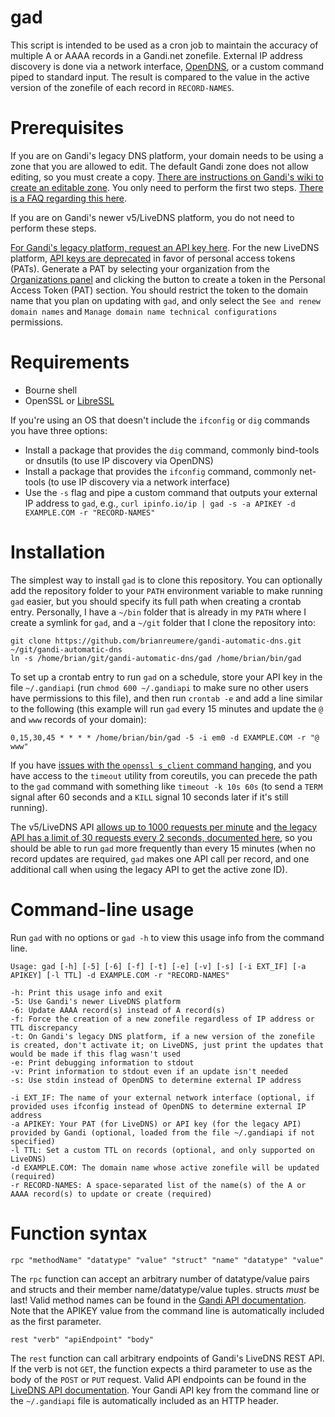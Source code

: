 gad
===

This script is intended to be used as a cron job to maintain the accuracy of multiple A or AAAA records in a Gandi.net zonefile. External IP address discovery is done via a network interface, [OpenDNS](http://www.opendns.com), or a custom command piped to standard input. The result is compared to the value in the active version of the zonefile of each record in `RECORD-NAMES`.

Prerequisites
=============

If you are on Gandi's legacy DNS platform, your domain needs to be using a zone that you are allowed to edit. The default Gandi zone does not allow editing, so you must create a copy. [There are instructions on Gandi's wiki to create an editable zone](http://wiki.gandi.net/en/dns/zone/edit). You only need to perform the first two steps. [There is a FAQ regarding this here](http://wiki.gandi.net/en/dns/faq#cannot_change_zone_file).

If you are on Gandi's newer v5/LiveDNS platform, you do not need to perform these steps.

[For Gandi's legacy platform, request an API key here](https://www.gandi.net/admin/apixml/). For the new LiveDNS platform, [API keys are deprecated](https://api.gandi.net/docs/changelog/) in favor of personal access tokens (PATs). Generate a PAT by selecting your organization from the [Organizations panel](https://admin.gandi.net/organizations/) and clicking the button to create a token in the Personal Access Token (PAT) section. You should restrict the token to the domain name that you plan on updating with `gad`, and only select the `See and renew domain names` and `Manage domain name technical configurations` permissions.

Requirements
============

  * Bourne shell
  * OpenSSL or [LibreSSL](http://www.libressl.org)

If you're using an OS that doesn't include the `ifconfig` or `dig` commands you have three options:
  * Install a package that provides the `dig` command, commonly bind-tools or dnsutils (to use IP discovery via OpenDNS)
  * Install a package that provides the `ifconfig` command, commonly net-tools (to use IP discovery via a network interface)
  * Use the `-s` flag and pipe a custom command that outputs your external IP address to `gad`, e.g., ```curl ipinfo.io/ip | gad -s -a APIKEY -d EXAMPLE.COM -r "RECORD-NAMES"```

Installation
============

The simplest way to install `gad` is to clone this repository. You can optionally add the repository folder to your `PATH` environment variable to make running `gad` easier, but you should specify its full path when creating a crontab entry. Personally, I have a `~/bin` folder that is already in my `PATH` where I create a symlink for `gad`, and a `~/git` folder that I clone the repository into:

```
git clone https://github.com/brianreumere/gandi-automatic-dns.git ~/git/gandi-automatic-dns
ln -s /home/brian/git/gandi-automatic-dns/gad /home/brian/bin/gad
```

To set up a crontab entry to run `gad` on a schedule, store your API key in the file `~/.gandiapi` (run `chmod 600 ~/.gandiapi` to make sure no other users have permissions to this file), and then run `crontab -e` and add a line similar to the following (this example will run `gad` every 15 minutes and update the `@` and `www` records of your domain):

```
0,15,30,45 * * * * /home/brian/bin/gad -5 -i em0 -d EXAMPLE.COM -r "@ www"
```

If you have [issues with the `openssl s_client` command hanging](https://github.com/brianreumere/gandi-automatic-dns/issues/31), and you have access to the `timeout` utility from coreutils, you can precede the path to the `gad` command with something like `timeout -k 10s 60s` (to send a `TERM` signal after 60 seconds and a `KILL` signal 10 seconds later if it's still running).

The v5/LiveDNS API [allows up to 1000 requests per minute](https://api.gandi.net/docs/reference/) and [the legacy API has a limit of 30 requests every 2 seconds, documented here](https://docs.gandi.net/en/reseller/faq/index.html), so you should be able to run `gad` more frequently than every 15 minutes (when no record updates are required, `gad` makes one API call per record, and one additional call when using the legacy API to get the active zone ID).

Command-line usage
==================

Run `gad` with no options or `gad -h` to view this usage info from the command line.

```
Usage: gad [-h] [-5] [-6] [-f] [-t] [-e] [-v] [-s] [-i EXT_IF] [-a APIKEY] [-l TTL] -d EXAMPLE.COM -r "RECORD-NAMES"

-h: Print this usage info and exit
-5: Use Gandi's newer LiveDNS platform
-6: Update AAAA record(s) instead of A record(s)
-f: Force the creation of a new zonefile regardless of IP address or TTL discrepancy
-t: On Gandi's legacy DNS platform, if a new version of the zonefile is created, don't activate it; on LiveDNS, just print the updates that would be made if this flag wasn't used
-e: Print debugging information to stdout
-v: Print information to stdout even if an update isn't needed
-s: Use stdin instead of OpenDNS to determine external IP address

-i EXT_IF: The name of your external network interface (optional, if provided uses ifconfig instead of OpenDNS to determine external IP address
-a APIKEY: Your PAT (for LiveDNS) or API key (for the legacy API) provided by Gandi (optional, loaded from the file ~/.gandiapi if not specified)
-l TTL: Set a custom TTL on records (optional, and only supported on LiveDNS)
-d EXAMPLE.COM: The domain name whose active zonefile will be updated (required)
-r RECORD-NAMES: A space-separated list of the name(s) of the A or AAAA record(s) to update or create (required)
```

Function syntax
============

```
rpc "methodName" "datatype" "value" "struct" "name" "datatype" "value"
```

The `rpc` function can accept an arbitrary number of datatype/value pairs and structs and their member name/datatype/value tuples. structs _must_ be last! Valid method names can be found in the [Gandi API documentation](http://doc.rpc.gandi.net/index.html). Note that the APIKEY value from the command line is automatically included as the first parameter.

```
rest "verb" "apiEndpoint" "body"
```

The `rest` function can call arbitrary endpoints of Gandi's LiveDNS REST API. If the verb is not `GET`, the function expects a third parameter to use as the body of the `POST` or `PUT` request. Valid API endpoints can be found in the [LiveDNS API documentation](https://doc.livedns.gandi.net/). Your Gandi API key from the command line or the `~/.gandiapi` file is automatically included as an HTTP header.
